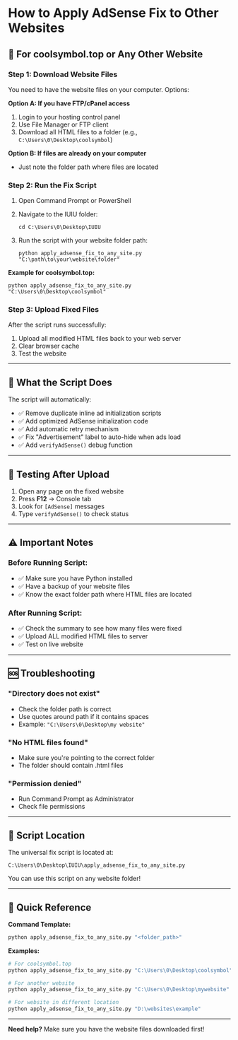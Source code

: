 # How to Apply AdSense Fix to Other Websites

## 🎯 For coolsymbol.top or Any Other Website

### Step 1: Download Website Files

You need to have the website files on your computer. Options:

**Option A: If you have FTP/cPanel access**
1. Login to your hosting control panel
2. Use File Manager or FTP client
3. Download all HTML files to a folder (e.g., `C:\Users\0\Desktop\coolsymbol`)

**Option B: If files are already on your computer**
- Just note the folder path where files are located

### Step 2: Run the Fix Script

1. Open Command Prompt or PowerShell
2. Navigate to the IUIU folder:
   ```
   cd C:\Users\0\Desktop\IUIU
   ```

3. Run the script with your website folder path:
   ```
   python apply_adsense_fix_to_any_site.py "C:\path\to\your\website\folder"
   ```

**Example for coolsymbol.top:**
```
python apply_adsense_fix_to_any_site.py "C:\Users\0\Desktop\coolsymbol"
```

### Step 3: Upload Fixed Files

After the script runs successfully:
1. Upload all modified HTML files back to your web server
2. Clear browser cache
3. Test the website

---

## 📝 What the Script Does

The script will automatically:
- ✅ Remove duplicate inline ad initialization scripts
- ✅ Add optimized AdSense initialization code
- ✅ Add automatic retry mechanism
- ✅ Fix "Advertisement" label to auto-hide when ads load
- ✅ Add `verifyAdSense()` debug function

---

## 🧪 Testing After Upload

1. Open any page on the fixed website
2. Press **F12** → Console tab
3. Look for `[AdSense]` messages
4. Type `verifyAdSense()` to check status

---

## ⚠️ Important Notes

### Before Running Script:
- ✅ Make sure you have Python installed
- ✅ Have a backup of your website files
- ✅ Know the exact folder path where HTML files are located

### After Running Script:
- ✅ Check the summary to see how many files were fixed
- ✅ Upload ALL modified HTML files to server
- ✅ Test on live website

---

## 🆘 Troubleshooting

### "Directory does not exist"
- Check the folder path is correct
- Use quotes around path if it contains spaces
- Example: `"C:\Users\0\Desktop\my website"`

### "No HTML files found"
- Make sure you're pointing to the correct folder
- The folder should contain .html files

### "Permission denied"
- Run Command Prompt as Administrator
- Check file permissions

---

## 📂 Script Location

The universal fix script is located at:
```
C:\Users\0\Desktop\IUIU\apply_adsense_fix_to_any_site.py
```

You can use this script on any website folder!

---

## 🎉 Quick Reference

**Command Template:**
```bash
python apply_adsense_fix_to_any_site.py "<folder_path>"
```

**Examples:**
```bash
# For coolsymbol.top
python apply_adsense_fix_to_any_site.py "C:\Users\0\Desktop\coolsymbol"

# For another website
python apply_adsense_fix_to_any_site.py "C:\Users\0\Desktop\mywebsite"

# For website in different location
python apply_adsense_fix_to_any_site.py "D:\websites\example"
```

---

**Need help?** Make sure you have the website files downloaded first!
